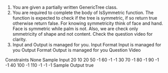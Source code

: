 1. You are given a partially written GenericTree class.
2. You are required to complete the body of IsSymmetric function. The function is expected to check if the tree is symmetric, if so return true otherwise return false. For knowing symmetricity think of face and hand. Face is symmetric while palm is not. Also, we are check only smmetricity of shape and not content. Check the question video for clarity.
3. Input and Output is managed for you.
   Input Format
   Input is managed for you
   Output Format
   Output is managed for you
   Question Video

Constraints
None
Sample Input
20
10 20 50 -1 60 -1 -1 30 70 -1 80 -1 90 -1 -1 40 100 -1 110 -1 -1 -1
Sample Output
true

